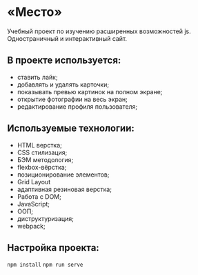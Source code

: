 # «Место»
Учебный проект по изучению расширенных возможностей js. Одностраничный и интерактивный сайт.
## В проекте используется:
- ставить лайк;
- добавлять и удалять карточки;
- показывать превью картинок на полном экране;
- открытие фотографии на весь экран;
- редактирование профиля пользователя;

## Используемые технологии:
- HTML верстка;
- CSS стилизация;
- БЭМ методология;
- flexbox-вёрстка;
- позиционирование элементов;
- Grid Layout
- адаптивная резиновая верстка;
- Работа с DOM;
- JavaScript;
- ООП;
- диструктуризация;
- webpack;

## Настройка проекта:
```npm install```
```npm run serve```
